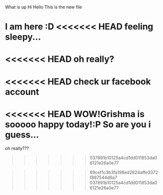 What is up
Hi Hello
This is the new file

I am here :D
<<<<<<< HEAD
feeling sleepy...
=======
<<<<<<< HEAD
oh really?
=======
<<<<<<< HEAD
check ur facebook account
=======
<<<<<<< HEAD
WOW!Grishma is sooooo happy today!:P
So are you i guess...
=======
oh really???
>>>>>>> 037891b10125a4cd1dd011853da06121e26a0e77

>>>>>>> 69cef1c3b3fa198ed2824affe3372f887544d6a7
>>>>>>> 037891b10125a4cd1dd011853da06121e26a0e77

